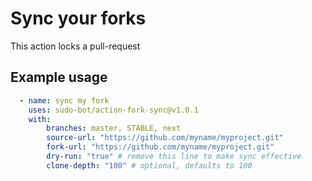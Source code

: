 # Sync your forks

This action locks a pull-request

## Example usage

```yml
  - name: sync my fork
    uses: sudo-bot/action-fork-sync@v1.0.1
    with:
        branches: master, STABLE, next
        source-url: "https://github.com/myname/myproject.git"
        fork-url: "https://github.com/myname/myproject.git"
        dry-run: "true" # remove this line to make sync effective
        clone-depth: "100" # optional, defaults to 100
```
